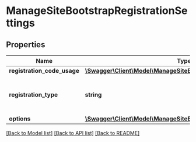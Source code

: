 # ManageSiteBootstrapRegistrationSettings

## Properties
Name | Type | Description | Notes
------------ | ------------- | ------------- | -------------
**registration_code_usage** | [**\Swagger\Client\Model\ManageSiteBootstrapRegistrationCodeUsage**](ManageSiteBootstrapRegistrationCodeUsage.md) |  | [optional] 
**registration_type** | **string** | User registration type (self, moderate, admin only) | [optional] 
**options** | [**\Swagger\Client\Model\ManageSiteBootstrapOptions**](ManageSiteBootstrapOptions.md) |  | [optional] 

[[Back to Model list]](../README.md#documentation-for-models) [[Back to API list]](../README.md#documentation-for-api-endpoints) [[Back to README]](../README.md)


